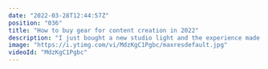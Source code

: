 ```yaml
---
date: "2022-03-28T12:44:57Z"
position: "036"
title: "How to buy gear for content creation in 2022"
description: "I just bought a new studio light and the experience made me record this video. It gives general advice on what type of price range to look for in gear for content creators like me. Enjoy!\n\nFollow me here:\nWebsite: https://timbenniks.dev\nTwitter: https://twitter.com/timbenniks\nGithub: https://github.com/timbenniks"
image: "https://i.ytimg.com/vi/MdzKgC1Pgbc/maxresdefault.jpg"
videoId: "MdzKgC1Pgbc"
---
```


